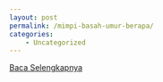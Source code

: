 ```yaml
---
layout: post
permalink: /mimpi-basah-umur-berapa/
categories:
    - Uncategorized
---
```


[Baca Selengkapnya](/01)